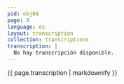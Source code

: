 ```yaml
---
pid: obj04
page: 8
language: es
layout: transcription
collection: transcriptions
transcription: |
  No hay transcripción disponible.
---
```


{{ page.transcription | markdownify }}
